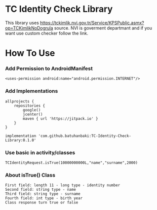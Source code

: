 # TC Identity Check Library

This library uses https://tckimlik.nvi.gov.tr/Service/KPSPublic.asmx?op=TCKimlikNoDogrula source. NVI is goverment departmant and if you want use custom checker follow the link.

# How To Use

### Add Permission to AndroidManifest

```
<uses-permission android:name="android.permission.INTERNET"/>
```

### Add Implementations

```
allprojects {
    repositories {
        google()
        jcenter()
        maven { url 'https://jitpack.io' }
    }
}
```

```
implementation 'com.github.batuhanbaki:TC-Identity-Check-Library:0.1.0'
```

### Use basic in activity/classes

```
TCIdentityRequest.isTrue(10000000000L,"name","surname",2000)
```

### About isTrue() Class
```
First field: length 11 - long type - identity number
Second field: string type - name
Third field: string type - surname
Fourth field: int type - birth year
Class response turn true or false
```

